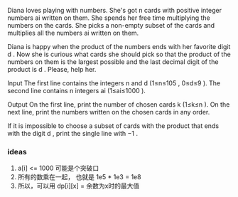 Diana loves playing with numbers. She's got n
 cards with positive integer numbers ai
 written on them. She spends her free time multiplying the numbers on the cards. She picks a non-empty subset of the cards and multiplies all the numbers ai
 written on them.

Diana is happy when the product of the numbers ends with her favorite digit d
. Now she is curious what cards she should pick so that the product of the numbers on them is the largest possible and the last decimal digit of the product is d
. Please, help her.

Input
The first line contains the integers n
 and d
 (1≤n≤105
, 0≤d≤9
). The second line contains n
 integers ai
 (1≤ai≤1000
).

Output
On the first line, print the number of chosen cards k
 (1≤k≤n
). On the next line, print the numbers written on the chosen cards in any order.

If it is impossible to choose a subset of cards with the product that ends with the digit d
, print the single line with −1
.

### ideas
1. a[i] <= 1000 可能是个突破口
2. 所有的数乘在一起， 也就是 1e5 * 1e3 = 1e8
3. 所以，可以用 dp[i][x] = 余数为x时的最大值 